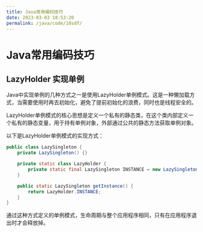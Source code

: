 ```yaml
---
title: Java常用编码技巧
date: 2023-03-03 18:53:20
permalink: /java/code/10sdf/
---
```


# Java常用编码技巧

## LazyHolder 实现单例

Java中实现单例的几种方式之一是使用LazyHolder单例模式。这是一种懒加载方式，当需要使用时再去初始化，避免了提前初始化的浪费，同时也是线程安全的。

LazyHolder单例模式的核心思想是定义一个私有的静态类，在这个类内部定义一个私有的静态变量，用于持有单例对象，外部通过公共的静态方法获取单例对象。

以下是LazyHolder单例模式的实现方式：

```java
public class LazySingleton {
    private LazySingleton() {}

    private static class LazyHolder {
        private static final LazySingleton INSTANCE = new LazySingleton();
    }

    public static LazySingleton getInstance() {
        return LazyHolder.INSTANCE;
    }
}
```
通过这种方式定义的单例模式，生命周期与整个应用程序相同，只有在应用程序退出时才会释放掉。